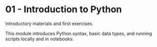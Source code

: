 # 01 - Introduction to Python

Introductory materials and first exercises.

This module introduces Python syntax, basic data types, and running scripts locally and in notebooks.
